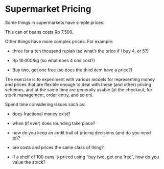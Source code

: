 # Supermarket Pricing

Some things in supermarkets have simple prices:

This can of beans costs Rp 7.500.

Other things have more complex prices. For example:

- three for a ten thousand rupiah (so what’s the price if I buy 4, or 5?)

- Rp 10.000/kg (so what does 4 ons cost?)

- Buy two, get one free (so does the third item have a price?)

The exercise is to experiment with various models for representing money and prices
that are flexible enough to deal with these (and other) pricing schemes,
and at the same time are generally usable
(at the checkout, for stock management, order entry, and so on).

Spend time considering issues such as:

- does fractional money exist?

- when (if ever) does rounding take place?

- how do you keep an audit trail of pricing decisions (and do you need to)?

- are costs and prices the same class of thing?

- if a shelf of 100 cans is priced using “buy two, get one free”, how do you value the stock?
